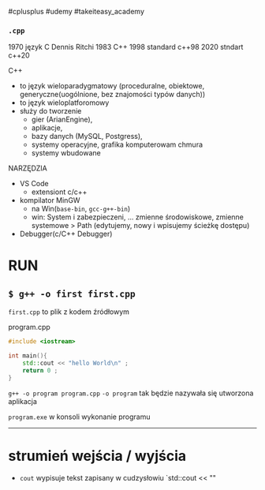 #cplusplus  #udemy #takeiteasy_academy

### `.cpp`


1970 język C Dennis Ritchi
1983 C++
1998 standard c++98
2020 stndart c++20

C++
- to język wieloparadygmatowy (proceduralne, obiektowe, generyczne(uogólnione, bez znajomości typów danych))
- to język wieloplatforomowy
- służy do tworzenie
	- gier (ArianEngine), 
	- aplikacje, 
	- bazy danych (MySQL, Postgress),
	- systemy operacyjne, grafika komputerowam chmura
	- systemy wbudowane


NARZĘDZIA
- VS Code
	- extensiont c/c++
- kompilator MinGW
	- na Win(`base-bin`, `gcc-g++-bin`)
	- win: System i zabezpieczeni, ... zmienne środowiskowe, zmienne systemowe > Path (edytujemy, nowy i wpisujemy ścieżkę dostępu)
- Debugger(c/C++ Debugger)


# RUN
## `$ g++ -o first first.cpp`
`first.cpp` to plik z kodem źródłowym

program.cpp
```c++
#include <iostream>

int main(){
	std::cout << "hello World\n" ;
	return 0 ;
}
```

`g++ -o program program.cpp`
`-o program` tak będzie nazywała się utworzona aplikacja

`program.exe` w konsoli wykonanie programu


---
# strumień wejścia / wyjścia
- `cout` wypisuje tekst zapisany w cudzysłowiu
`std::cout << ""






